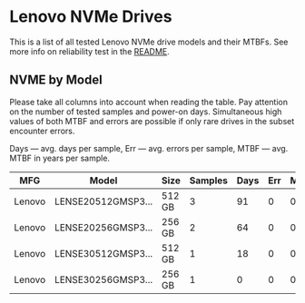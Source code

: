 Lenovo NVMe Drives
==================

This is a list of all tested Lenovo NVMe drive models and their MTBFs. See more
info on reliability test in the [README](https://github.com/linuxhw/SMART).

NVME by Model
------------

Please take all columns into account when reading the table. Pay attention on the
number of tested samples and power-on days. Simultaneous high values of both MTBF
and errors are possible if only rare drives in the subset encounter errors.

Days   — avg. days per sample,
Err    — avg. errors per sample,
MTBF   — avg. MTBF in years per sample.

| MFG       | Model              | Size   | Samples | Days  | Err   | MTBF   |
|-----------|--------------------|--------|---------|-------|-------|--------|
| Lenovo    | LENSE20512GMSP3... | 512 GB | 3       | 91    | 0     | 0.25   |
| Lenovo    | LENSE20256GMSP3... | 256 GB | 2       | 64    | 0     | 0.18   |
| Lenovo    | LENSE30512GMSP3... | 512 GB | 1       | 18    | 0     | 0.05   |
| Lenovo    | LENSE30256GMSP3... | 256 GB | 1       | 0     | 0     | 0.00   |
